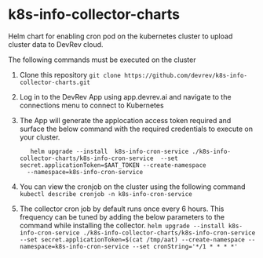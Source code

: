 # k8s-info-collector-charts
Helm chart for enabling cron pod on the kubernetes cluster to upload cluster data to DevRev cloud.

The following commands must be executed on the cluster

1. Clone this repository
   ``` git clone https://github.com/devrev/k8s-info-collector-charts.git ```

2. Log in to the DevRev App using app.devrev.ai and navigate to the connections menu to connect to Kubernetes

3. The App will generate the applocation access token required and surface the below command with the required credentials to execute on your cluster.

    ```  
       helm upgrade --install  k8s-info-cron-service ./k8s-info-collector-charts/k8s-info-cron-service  --set secret.applicationToken=$AAT_TOKEN --create-namespace 
      --namespace=k8s-info-cron-service
    ```

4. You can view the cronjob on the cluster using the following command
    ``` kubectl describe cronjob -n k8s-info-cron-service ```

5. The collector cron job by default runs once every 6 hours. This frequency can be tuned by adding the below parameters to the command while
   installing the collector.
   ``` helm upgrade --install k8s-info-cron-service ./k8s-info-collector-charts/k8s-info-cron-service  --set secret.applicationToken=$(cat /tmp/aat) --create-namespace --namespace=k8s-info-cron-service --set cronString='*/1 * * * *' ```
